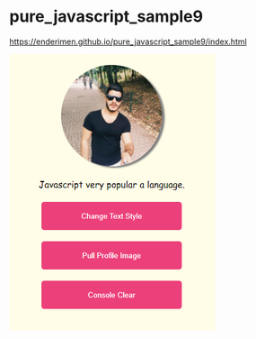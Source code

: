 # pure_javascript_sample9
https://enderimen.github.io/pure_javascript_sample9/index.html

![Screenshot](https://github.com/enderimen/pure_javascript_sample9/blob/master/img/screenshot.png)
